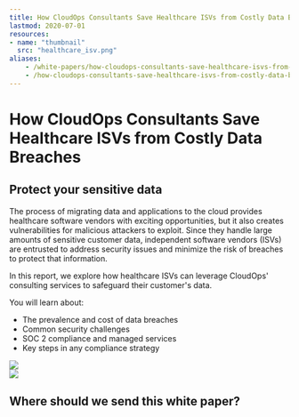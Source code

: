 ```yaml
---
title: How CloudOps Consultants Save Healthcare ISVs from Costly Data Breaches
lastmod: 2020-07-01
resources:
- name: "thumbnail"
  src: "healthcare_isv.png"
aliases:
    - /white-papers/how-cloudops-consultants-save-healthcare-isvs-from-costly-data-breaches/
    - /how-cloudops-consultants-save-healthcare-isvs-from-costly-data-breaches/
---
```



<div class="landing-page">
    <!-- hero -->
    <div class="hero jumbotron reading-landing jumbotron-fluid">
        <div class="container-fluid">
            <div class="row">
                <div class="col-xl-6 offset-xl-2 col-lg-10 offset-lg-1 col-md-12">
                    <h1 class="display-4">How CloudOps Consultants Save Healthcare ISVs from Costly Data Breaches</h1>
                </div>
            </div>
        </div>
    </div>
    <div class="main-content">
        <div class="row">
            <div class="col-xl-4 offset-xl-2 without-bottom-line">
                <div class="workshop-prerequisites">
                    <h2>Protect your sensitive data</h2>   
                    <p>The process of migrating data and applications to the cloud provides healthcare software vendors with exciting opportunities, but it also creates vulnerabilities for malicious attackers to exploit. Since they handle large amounts of sensitive customer data, independent software vendors (ISVs) are entrusted to address security issues and minimize the risk of breaches to protect that information.</p>
                    <p>In this report, we explore how healthcare ISVs can leverage CloudOps' consulting services to safeguard their customer's data.</p>
                    <p>You will learn about:</p>
                    <ul class="dashes">
                    <li>The prevalence and cost of data breaches</li>
                    <li>Common security challenges</li>
                    <li>SOC 2 compliance and managed services</li>
                    <li>Key steps in any compliance strategy</li>
                    </ul>
                </div>
            </div>
                <div class="col-xl-4 white-paper-image">
                <img src="/images/white-papers/save-healthcare-from-data-breaches.png">
            </div>
        </div>
            </div>
        </div>
    </div>
    <!-- contact us -->
    <div class="contact-us-card">
        <div class="row">
            <div class="col-xl-8 offset-xl-2 col-lg-10 offset-lg-1 col-md-12 col-sm-12 col-xs-12">
                <img src="/images/single-line-arrows.png">
            </div>
            <div
                class="col-xl-3 offset-xl-3 col-lg-3 offset-lg-1 col-md-10 offset-md-1 col-sm-10 offset-sm-1 col-xs-12">
                <h2>Where should we send this white paper?</h2>
            </div>
            <div
                class="col-xl-5 offset-xl-0 col-lg-6 offset-lg-1 col-md-8 offset-md-2 col-sm-10 offset-sm-1 col-xs-12 general-contact-form">
<!--[if lte IE 8]>
<script charset="utf-8" type="text/javascript" src="//js.hsforms.net/forms/v2-legacy.js"></script>
<![endif]-->
<script charset="utf-8" type="text/javascript" src="//js.hsforms.net/forms/v2.js"></script>
<script>
  hbspt.forms.create({
	portalId: "732832",
	formId: "ddea7ca0-a072-4228-938f-ce435ee524cf"
});
</script>
            </div>
        </div>
    </div>
</div>